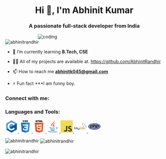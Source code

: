 <h1 align="center">Hi 👋, I'm Abhinit Kumar</h1>
<h3 align="center">A passionate full-stack developer from India</h3>

<img align="right" alt="coding" width="400" src=https:camo.githubusercontent.com/19db51af5f90f1b152bc0b9078f5fe97053955be5074f03f17019c70345bdcdb/68747470733a2f2f6d69726f2e6d656469756d2e636f6d2f6d61782f313336302f302a37513379765349765f7430696f4a2d5a2e676966>

<p align="left"> <img src="https://komarev.com/ghpvc/?username=abhinitrandhir&label=Profile%20views&color=0e75b6&style=flat" alt="abhinitrandhir" /> </p>

- 🌱 I’m currently learning **B.Tech, CSE**

- 👨‍💻 All of my projects are available at. https://github.com/AbhinitRandhir
- 📫 How to reach me **abhinitk045@gmail.com**

- ⚡ Fun fact ***I am funny boy.

<h3 align="left">Connect with me:</h3>
<p align="left">
</p>

<h3 align="left">Languages and Tools:</h3>
<p align="left"> <a href="https://www.cprogramming.com/" target="_blank" rel="noreferrer"> <img src="https://raw.githubusercontent.com/devicons/devicon/master/icons/c/c-original.svg" alt="c" width="40" height="40"/> </a> <a href="https://www.w3schools.com/css/" target="_blank" rel="noreferrer"> <img src="https://raw.githubusercontent.com/devicons/devicon/master/icons/css3/css3-original-wordmark.svg" alt="css3" width="40" height="40"/> </a> <a href="https://www.w3.org/html/" target="_blank" rel="noreferrer"> <img src="https://raw.githubusercontent.com/devicons/devicon/master/icons/html5/html5-original-wordmark.svg" alt="html5" width="40" height="40"/> </a> <a href="https://www.java.com" target="_blank" rel="noreferrer"> <img src="https://raw.githubusercontent.com/devicons/devicon/master/icons/java/java-original.svg" alt="java" width="40" height="40"/> </a> <a href="https://developer.mozilla.org/en-US/docs/Web/JavaScript" target="_blank" rel="noreferrer"> <img src="https://raw.githubusercontent.com/devicons/devicon/master/icons/javascript/javascript-original.svg" alt="javascript" width="40" height="40"/> </a> <a href="https://www.mysql.com/" target="_blank" rel="noreferrer"> <img src="https://raw.githubusercontent.com/devicons/devicon/master/icons/mysql/mysql-original-wordmark.svg" alt="mysql" width="40" height="40"/> </a> <a href="https://www.php.net" target="_blank" rel="noreferrer"> <img src="https://raw.githubusercontent.com/devicons/devicon/master/icons/php/php-original.svg" alt="php" width="40" height="40"/> </a> </p>

<p><img align="left" src="https://github-readme-stats.vercel.app/api/top-langs?username=abhinitrandhir&show_icons=true&locale=en&layout=compact" alt="abhinitrandhir" /></p>

<p>&nbsp;<img align="center" src="https://github-readme-stats.vercel.app/api?username=abhinitrandhir&show_icons=true&locale=en" alt="abhinitrandhir" /></p>

<p><img align="center" src="https://github-readme-streak-stats.herokuapp.com/?user=abhinitrandhir&" alt="abhinitrandhir" /></p>

